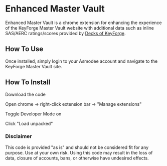 # Enhanced Master Vault

Enhanced Master Vault is a chrome extension for enhancing the experience of the KeyForge Master Vault website with additional data such as inline SAS/AERC ratings/scores provided by [Decks of KeyForge](https://decksofkeyforge.com).

## How To Use

Once installed, simply login to your Asmodee account and navigate to the KeyForge Master Vault site.

## How To Install

Download the code

Open chrome -> right-click extension bar -> "Manage extensions"

Toggle Developer Mode on

Click "Load unpacked"

### Disclaimer

This code is provided "as is" and should not be considered fit for any purpose. Use at your own risk. Using this code may result in the loss of data, closure of accounts, bans, or otherwise have undesired effects.